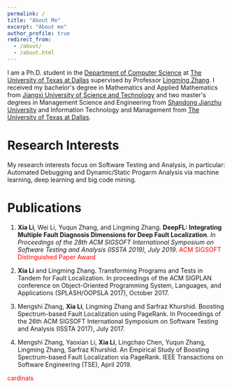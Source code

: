```yaml
---
permalink: /
title: "About Me"
excerpt: "About me"
author_profile: true
redirect_from: 
  - /about/
  - /about.html
---
```

I am a Ph.D. student in the [Department of Computer Science](http://cs.utdallas.edu/) at [The University of Texas at Dallas](https://www.utdallas.edu/) supervised by Professor [Lingming Zhang](https://personal.utdallas.edu/~lxz144130/). I received my bachelor's degree in Mathematics and Applied Mathematics from [Jiangxi University of Science and Technology](http://e.jxust.edu.cn/) and two master's degrees in Management Science and Engineering from [Shandong Jianzhu University](https://xwzx2016.sdjzu.edu.cn/english/) and Information Technology and Management from [The University of Texas at Dallas](https://www.utdallas.edu/).

Research Interests
======
My research interests focus on Software Testing and Analysis, in particular: Automated Debugging and Dynamic/Static Progarm Analysis via machine learning, deep learning and big code mining.

Publications
======
1. **Xia Li**, Wei Li, Yuqun Zhang, and Lingming Zhang. **DeepFL: Integrating Multiple Fault Diagnosis Dimensions for Deep Fault Localization**. *In Proceedings of the 28th ACM SIGSOFT International Symposium on Software Testing and Analysis (ISSTA 2019), July 2019*.
<span style="color:red">ACM SIGSOFT Distinguished Paper Award</span>

2. **Xia Li** and Lingming Zhang. Transforming Programs and Tests in Tandem for Fault Localization. In proceedings of the ACM SIGPLAN conference on Object-Oriented Programming System, Languages, and Applications (SPLASH/OOPSLA 2017), October 2017.

3. Mengshi Zhang, **Xia Li**, Lingming Zhang and Sarfraz Khurshid. Boosting Spectrum-based Fault Localization using PageRank. In Proceedings of the 26th ACM SIGSOFT International Symposium on Software Testing and Analysis (ISSTA 2017), July 2017. 

4. Mengshi Zhang, Yaoxian Li, **Xia Li**, Lingchao Chen, Yuqun Zhang, Lingming Zhang, Sarfraz Khurshid. An Empirical Study of Boosting Spectrum-based Fault Localization via PageRank. IEEE Transactions on Software Engineering (TSE), April 2019.


<span style="color:red">cardinals</span>
